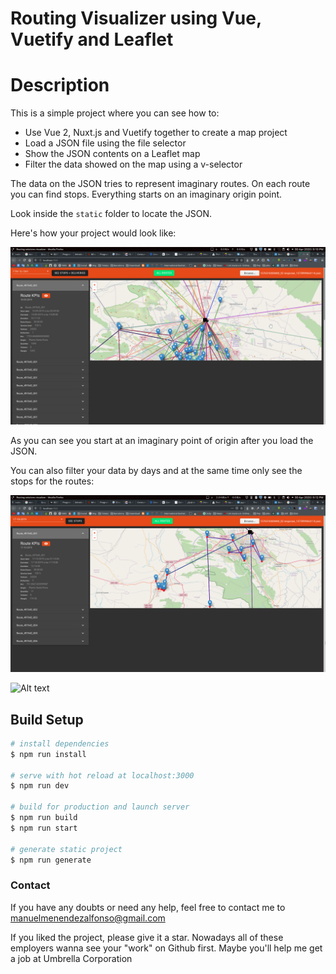 # Routing Visualizer using Vue, Vuetify and Leaflet

# Description

This is a simple project where you can see how to:

- Use Vue 2, Nuxt.js and Vuetify together to create a map project
- Load a JSON file using the file selector
- Show the JSON contents on a Leaflet map
- Filter the data showed on the map using a v-selector

The data on the JSON tries to represent imaginary routes. On each route you can find stops.
Everything starts on an imaginary origin point.

Look inside the `static` folder to locate the JSON.

Here's how your project would look like:

![Alt text](https://github.com/hudsonbay/routing-solutions-visualizer-nuxtjs-vue/blob/master/assets/screenshots/Screenshot_20200430_171010.png?raw=true "Application UI")

As you can see you start at an imaginary point of origin after you load the JSON.

You can also filter your data by days and at the same time only see the stops for the routes:

![Alt text](https://github.com/hudsonbay/routing-solutions-visualizer-nuxtjs-vue/blob/master/assets/screenshots/Screenshot_20200430_171300.png?raw=true "Application UI")

![Alt text](/relative/path/to/img.jpg?raw=true "Optional Title")

## Build Setup

```bash
# install dependencies
$ npm run install

# serve with hot reload at localhost:3000
$ npm run dev

# build for production and launch server
$ npm run build
$ npm run start

# generate static project
$ npm run generate
```

### Contact

If you have any doubts or need any help, feel free to contact me to manuelmenendezalfonso@gmail.com

If you liked the project, please give it a star. Nowadays all of these employers wanna see your "work" on Github first. Maybe you'll help me get a job at Umbrella Corporation
